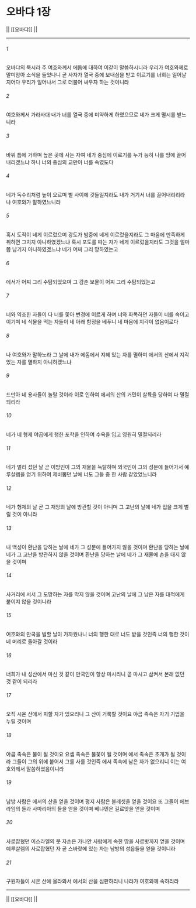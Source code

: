 ﻿# 오바댜 1장

|| [[오바댜]] ||
***

###### 1
오바댜의 묵시라 주 여호와께서 에돔에 대하여 이같이 말씀하시니라 우리가 여호와께로 말미암아 소식을 들었나니 곧 사자가 열국 중에 보내심을 받고 이르기를 너희는 일어날지어다 우리가 일어나서 그로 더불어 싸우자 하는 것이니라

###### 2
여호와께서 가라사대 내가 너를 열국 중에 미약하게 하였으므로 네가 크게 멸시를 받느니라

###### 3
바위 틈에 거하며 높은 곳에 사는 자여 네가 중심에 이르기를 누가 능히 나를 땅에 끌어내리겠느냐 하니 너의 중심의 교만이 너를 속였도다

###### 4
네가 독수리처럼 높이 오르며 별 사이에 깃들일지라도 내가 거기서 너를 끌어내리리라 나 여호와가 말하였느니라

###### 5
혹시 도적이 네게 이르렀으며 강도가 밤중에 네게 이르렀을지라도 그 마음에 만족하게 취하면 그치지 아니하였겠느냐 혹시 포도를 따는 자가 네게 이르렀을지라도 그것을 얼마쯤 남기지 아니하였겠느냐 네가 어찌 그리 망하였는고

###### 6
에서가 어찌 그리 수탐되었으며 그 감춘 보물이 어찌 그리 수탐되었는고

###### 7
너와 약조한 자들이 다 너를 쫓아 변경에 이르게 하며 너와 화목하던 자들이 너를 속이고 이기며 네 식물을 먹는 자들이 네 아래 함정을 베푸니 네 마음에 지각이 없음이로다

###### 8
나 여호와가 말하노라 그 날에 내가 에돔에서 지혜 있는 자를 멸하며 에서의 산에서 지각 있는 자를 멸하지 아니하겠느냐

###### 9
드만아 네 용사들이 놀랄 것이라 이로 인하여 에서의 산의 거민이 살륙을 당하여 다 멸절되리라

###### 10
네가 네 형제 야곱에게 행한 포학을 인하여 수욕을 입고 영원히 멸절되리라

###### 11
네가 멀리 섰던 날 곧 이방인이 그의 재물을 늑탈하며 외국인이 그의 성문에 들어가서 예루살렘을 얻기 위하여 제비뽑던 날에 너도 그들 중 한 사람 같았었느니라

###### 12
네가 형제의 날 곧 그 재앙의 날에 방관할 것이 아니며 그 고난의 날에 네가 입을 크게 벌릴 것이 아니라

###### 13
내 백성이 환난을 당하는 날에 네가 그 성문에 들어가지 않을 것이며 환난을 당하는 날에 네가 그 고난을 방관하지 않을 것이며 환난을 당하는 날에 네가 그 재물에 손을 대지 않을 것이며

###### 14
사거리에 서서 그 도망하는 자를 막지 않을 것이며 고난의 날에 그 남은 자를 대적에게 붙이지 않을 것이니라

###### 15
여호와의 만국을 벌할 날이 가까웠나니 너의 행한 대로 너도 받을 것인즉 너의 행한 것이 네 머리로 돌아갈 것이라

###### 16
너희가 내 성산에서 마신 것 같이 만국인이 항상 마시리니 곧 마시고 삼켜서 본래 없던 것 같이 되리라

###### 17
오직 시온 산에서 피할 자가 있으리니 그 산이 거룩할 것이요 야곱 족속은 자기 기업을 누릴 것이며

###### 18
야곱 족속은 불이 될 것이요 요셉 족속은 불꽃이 될 것이며 에서 족속은 초개가 될 것이라 그들이 그의 위에 붙어서 그를 사를 것인즉 에서 족속에 남은 자가 없으리니 이는 여호와께서 말씀하셨음이니라

###### 19
남방 사람은 에서의 산을 얻을 것이며 평지 사람은 블레셋을 얻을 것이요 또 그들이 에브라임의 들과 사마리아의 들을 얻을 것이며 베냐민은 길르앗을 얻을 것이며

###### 20
사로잡혔던 이스라엘의 뭇 자손은 가나안 사람에게 속한 땅을 사르밧까지 얻을 것이며 예루살렘의 사로잡혔던 자 곧 스바랏에 있는 자는 남방의 성읍들을 얻을 것이니라

###### 21
구원자들이 시온 산에 올라와서 에서의 산을 심판하리니 나라가 여호와께 속하리라

***
|| [[오바댜]] ||